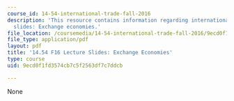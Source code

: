 ```yaml
---
course_id: 14-54-international-trade-fall-2016
description: 'This resource contains information regarding international trade lecture
  slides: Exchange economies.'
file_location: /coursemedia/14-54-international-trade-fall-2016/9ecd0f1fd3574cb7c5f2563df7c7ddcb_MIT14_54F16_Lecture_4.pdf
file_type: application/pdf
layout: pdf
title: '14.54 F16 Lecture Slides: Exchange Economies'
type: course
uid: 9ecd0f1fd3574cb7c5f2563df7c7ddcb

---
```

None